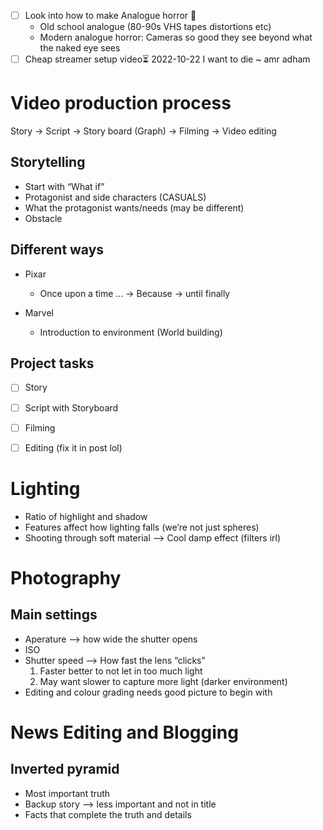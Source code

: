 - [ ] Look into how to make Analogue horror 🔼 
	- Old school analogue (80-90s VHS tapes distortions etc)
	- Modern analogue horror: Cameras so good they see beyond what the naked eye sees
- [ ] Cheap streamer setup video⏳ 2022-10-22 
 I want to die ~ amr adham 
# Video production process
Story -> Script -> Story board (Graph) -> Filming -> Video editing 

## Storytelling
- Start with “What if”
- Protagonist and side characters (CASUALS)
- What the protagonist wants/needs (may be different)
- Obstacle
## Different ways
-  Pixar
	- Once upon a time … -> Because -> until finally


-  Marvel
	- Introduction to environment (World building)
## Project tasks
- [ ] Story
- [ ] Script with Storyboard
- [ ] Filming
- [ ] Editing (fix it in post lol)


# Lighting
- Ratio of highlight and shadow
- Features affect how lighting falls (we’re not just spheres)
- Shooting through soft material –> Cool damp effect (filters irl)

# Photography
## Main settings
- Aperature –> how wide the shutter opens
- ISO
- Shutter speed –> How fast the lens “clicks”
  1. Faster better to not let in too much light
  2. May want slower to capture more light (darker environment)
- Editing and colour grading needs good picture to begin with

# News Editing and Blogging
## Inverted pyramid
- Most important truth
- Backup story –> less important and not in title
- Facts that complete the truth and details